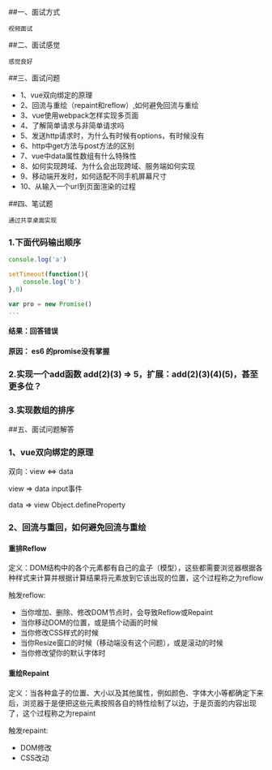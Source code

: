 ##一、面试方式

    视频面试

##二、面试感觉

    感觉良好

##三、面试问题

+ 1、vue双向绑定的原理
+ 2、回流与重绘（repaint和reflow）,如何避免回流与重绘
+ 3、vue使用webpack怎样实现多页面
+ 4、了解简单请求与非简单请求吗
+ 5、发送http请求时，为什么有时候有options，有时候没有
+ 6、http中get方法与post方法的区别
+ 7、vue中data属性数组有什么特殊性
+ 8、如何实现跨域、为什么会出现跨域、服务端如何实现
+ 9、移动端开发时，如何适配不同手机屏幕尺寸
+ 10、从输入一个url到页面渲染的过程

##四、笔试题

    通过共享桌面实现

### 1.下面代码输出顺序

```javascript
console.log('a')

setTimeout(function(){
    console.log('b')
},0)

var pro = new Promise()
...
```

#### 结果：回答错误
#### 原因： es6 的promise没有掌握

### 2.实现一个add函数 add(2)(3) => 5，扩展：add(2)(3)(4)(5)，甚至更多位？

### 3.实现数组的排序

##五、面试问题解答

### 1、vue双向绑定的原理

双向：view <=> data

view => data   input事件

data => view   Object.defineProperty

### 2、回流与重回，如何避免回流与重绘

#### 重排Reflow

定义：DOM结构中的各个元素都有自己的盒子（模型），这些都需要浏览器根据各种样式来计算并根据计算结果将元素放到它该出现的位置，这个过程称之为reflow

触发reflow:

+ 当你增加、删除、修改DOM节点时，会导致Reflow或Repaint
+ 当你移动DOM的位置，或是搞个动画的时候
+ 当你修改CSS样式的时候
+ 当你Resize窗口的时候（移动端没有这个问题），或是滚动的时候
+ 当你修改望你的默认字体时

#### 重绘Repaint

定义：当各种盒子的位置、大小以及其他属性，例如颜色、字体大小等都确定下来后，浏览器于是便把这些元素按照各自的特性绘制了以边，于是页面的内容出现了，这个过程称之为repaint

触发repaint:

+ DOM修改
+ CSS改动

